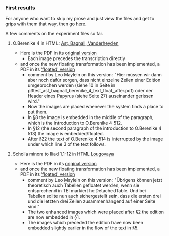 ### First results

For anyone who want to skip my prose and just view the files and get to grips with them that way, then go [here.](https://github.com/jcowey/P3/tree/master/pdfs/PDF_improvement_experimentation)

A few comments on the experiment files so far.

1. O.Berenike 4 in HTML: [Ast, Bagnall, Vanderheyden](https://journals.ub.uni-heidelberg.de/index.php/pylon/article/view/89358/83988)
   - Here is the PDF in its [original version](https://journals.ub.uni-heidelberg.de/index.php/pylon/article/view/89358/84248)
     - Each image precedes the transcription directly
   - and once the new floating transformation has been implemented, a PDF in its ['floated' version](https://github.com/jcowey/P3/blob/master/pdfs/PDF_improvement_experimentation/p3test_ast_bagnall_berenike_4_text_float_after.pdf)
     - comment by Leo Maylein on this version: "Hier müssen wir dann aber noch dafür sorgen, dass nicht einzelne Zeilen einer Edition umgebrochen werden (siehe 10 in Seite in p3test_ast_bagnall_berenike_4_text_float_after.pdf) oder der Header eines Papyrus (siehe Seite 27) auseinander gerissen wird."
     - Now the images are placed whenever the system finds a place to put them.
     - In §8 the image is embedded in the middle of the paragraph, which is the introduction to O.Berenike 4 512.
     - In §12 (the second paragraph of the introduction to O.Berenike 4 513) the image is embedded/floated.
     - After §22 the text of O.Berenike 4 514 is interrupted by the image under which line 3 of the text follows.
   
2. Scholia minora to Iliad 1.1-12 in HTML [Lougovaya](https://journals.ub.uni-heidelberg.de/index.php/pylon/article/view/98180/93353)
   - Here is the PDF in its [original version](https://journals.ub.uni-heidelberg.de/index.php/pylon/article/view/98180/93354)
   - and once the new floating transformation has been implemented, a PDF in its ['floated' version](https://github.com/jcowey/P3/blob/master/pdfs/PDF_improvement_experimentation/p3test_lougovaya_scholia_text_float_after.pdf)
     - comment by Leo Maylein on this version: "Übrigens können jetzt theoretisch auch Tabellen gefloatet werden, wenn sie entsprechend in TEI markiert hc:DetachedTable. Und bei Tabellen sollte nun auch sichergestellt sein, dass die ersten drei und die letzten drei Zeilen zusammenhängend auf einer Seite sind."
     - The two enhanced images which were placed after §2 the edition are now embedded in §1.
     - The images which preceded the edition have now been embedded slightly earlier in the flow of the text in §5.



